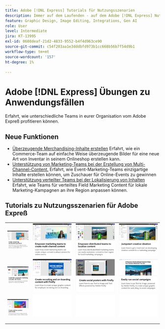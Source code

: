 ```yaml
---
title: Adobe [!DNL Express] Tutorials für Nutzungsszenarien
description: Immer auf dem Laufenden - auf dem Adobe [!DNL Express] Nutzungsszenarien
feature: Graphic Design, Image Editing, Integrations, Gen AI
role: User
level: Intermediate
jira: KT-13995
exl-id: 0608deaf-21d2-4833-9552-b4f4d963ce90
source-git-commit: c54f203aa1e3dddbfd973b1cc668b56b7f54d9b1
workflow-type: tm+mt
source-wordcount: '157'
ht-degree: 1%

---
```


# Adobe [!DNL Express] Übungen zu Anwendungsfällen

Erfahrt, wie unterschiedliche Teams in eurer Organisation vom Adobe Expreß profitieren können.

## Neue Funktionen

* [Überzeugende Merchandising-Inhalte erstellen](compelling-merchandise.md)
Erfahrt, wie ein Commerce-Team auf einfache Weise überzeugende Bilder für eine neue Art von Inventar in seinem Onlineshop erstellen kann.
* [Unterstützung von Marketing-Teams bei der Erstellung von Multi-Channel-Content.](multi-channel-marketing-content.md)
Erfahrt, wie Event-Marketing-Teams einzigartige Inhalte erstellen können, um Zuschauer für Online-Events zu gewinnen
* [Unterstützung verteilter Teams bei der Lokalisierung von Inhalten](localized-marketing-content.md)
Erfahrt, wie Teams für verteiltes Field Marketing Content für lokale Marketing-Kampagnen an ihre Region anpassen können.

## Tutorials zu Nutzungsszenarien für Adobe Expreß

<table style="table-layout:fixed">
<tr>
   <td>
      <a href="compelling-merchandise.md">
         <img alt="Überzeugende Merchandising-Inhalte erstellen" src="assets/merchandise.png" />
      </a>
  <td>
      <a href="multi-channel-marketing-content.md">
         <img alt="Unterstützung von Marketing-Teams bei der Erstellung von Multi-Channel-Content." src="assets/multi-channel.png" />
      </a>
  <td>
      <a href="localized-marketing-content.md">
         <img alt="Unterstützung verteilter Teams bei der Lokalisierung von Inhalten" src="assets/marketing-regional-content.png" />
      </a>
  </td>
  <td>
      <a href="jumpstart-ideation.md">
         <img alt="Kreative Starthilfe" src="assets/marketing-ideation.png" />
      </a>
   </td>
</tr>
<tr>
   <td>
      <a href="create-local-marketing.md">
         <img alt="Flyer-Content für eine Marketing-Kampagne erstellen - mit Firefly." src="assets/local-marketing.png" />
      </a>
   </td>
   <td>
      <a href="create-on-boarding.md">
         <img alt="Recruiting- und Onboarding-Inhalte mit Firefly erstellen" src="assets/on-boarding.png" />
      </a>
   </td>
   <td>
      <a href="create-social-posters.md">
         <img alt="Social-Media-Poster mit Firefly erstellen" src="assets/social-firefly.png" />
      </a>
   </td>
   <td>
      <a href="create-blog-graphics.md">
         <img alt="Mit Firefly grafische Inhalte für Blogs erstellen" src="assets/blog-graphic.png" />
      </a>
   </td>
</tr>
<tr>
      <td>
      <a href="create-webinar-poster.md">
         <img alt="Webinar-Poster mit Firefly erstellen" src="assets/webinar-poster.png" />
      </a>
   </td>
<td>
      <img alt="Spacer" src="../assets/Whitespacer.png" />
      <div>
      <br>
   </td>
   <td>
      <img alt="Spacer" src="../assets/Whitespacer.png" />
      <div>
      <br>
   </td>
   <td>
      <img alt="Spacer" src="../assets/Whitespacer.png" />
      <div>
      <br>
   </td>
</tr>
</table>
